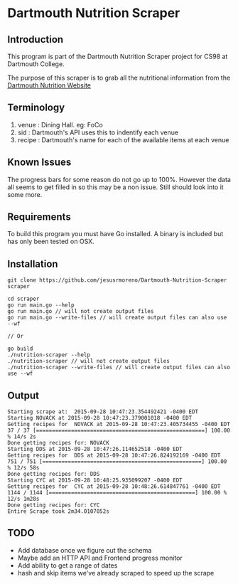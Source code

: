 Dartmouth Nutrition Scraper
===========================
## Introduction
This program is part of the Dartmouth Nutrition Scraper
project for CS98 at Dartmouth College.  

The purpose of this scraper is to grab all the nutritional
information from the [Dartmouth Nutrition Website](http://nutrition.dartmouth.edu:8088/)

## Terminology
1. venue : Dining Hall. eg: FoCo
2. sid : Dartmouth's API uses this to indentify each venue
3. recipe : Dartmouth's name for each of the available items at each venue

## Known Issues
The progress bars for some reason do not go up to 100%.
However the data all seems to get filled in so this may be a non issue. Still should look into it some more.

## Requirements
To build this program you must have Go installed. A binary is included but has only been tested on OSX.

## Installation
```
git clone https://github.com/jesusrmoreno/Dartmouth-Nutrition-Scraper scraper

cd scraper
go run main.go --help
go run main.go // will not create output files
go run main.go --write-files // will create output files can also use --wf

// Or

go build
./nutrition-scraper --help
./nutrition-scraper // will not create output files
./nutrition-scraper --write-files // will create output files can also use --wf
```

## Output
```
Starting scrape at:  2015-09-28 10:47:23.354492421 -0400 EDT
Starting NOVACK at 2015-09-28 10:47:23.379001018 -0400 EDT
Getting recipes for  NOVACK at 2015-09-28 10:47:23.405734455 -0400 EDT
37 / 37 [=====================================================] 100.00 % 14/s 2s
Done getting recipes for: NOVACK
Starting DDS at 2015-09-28 10:47:26.114652518 -0400 EDT
Getting recipes for  DDS at 2015-09-28 10:47:26.824192169 -0400 EDT
751 / 751 [==================================================] 100.00 % 12/s 58s
Done getting recipes for: DDS
Starting CYC at 2015-09-28 10:48:25.935099207 -0400 EDT
Getting recipes for  CYC at 2015-09-28 10:48:26.614847761 -0400 EDT
1144 / 1144 [==============================================] 100.00 % 12/s 1m28s
Done getting recipes for: CYC
Entire Scrape took 2m34.0107052s

```

## TODO
* Add database once we figure out the schema
* Maybe add an HTTP API and Frontend progress monitor
* Add ability to get a range of dates
* hash and skip items we've already scraped to speed up the scrape
